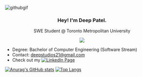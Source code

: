

![githubgif](https://user-images.githubusercontent.com/103757105/220807401-d840230e-8488-418e-b7f2-26ff804ecacd.gif)

<h3 align="center">
  Hey! I'm Deep Patel.
</h3>

<p align="center">
  SWE Student @ Toronto Metropolitan University
</p>

<p align="center"> <img src="https://komarev.com/ghpvc/?username=deep-patel21&style=for-the-badge&color=0a2647"> </p>

* Degree: Bachelor of Computer Engineering (Software Stream)
* Contact: deepstudios21@gmail.com
* Check out my <a href="https://www.linkedin.com/in/dpatel3337/"><img src="https://img.shields.io/badge/-LinkedIn-0A66C2?&logo=linkedin" alt="LinkedIn Page"></a>

<!--# Skills and Tools
![HTML](https://custom-icon-badges.demolab.com/badge/HTML-000?&logo=html5&?style=for-the-badge)
![CSS](https://custom-icon-badges.demolab.com/badge/CSS-000?&logo=css3&?style=for-the-badge)
![JavaScript](https://custom-icon-badges.demolab.com/badge/-JavaScript-000?&logo=JavaScript&?style=for-the-badge)

![Java](https://custom-icon-badges.demolab.com/badge/-Java-000?&logo=Java&logoColor=007396&?style=for-the-badge)
![Python](https://custom-icon-badges.demolab.com/badge/-Python-000?&logo=Python&?style=for-the-badge)
![C](https://custom-icon-badges.demolab.com/badge/-C-000?&logo=C&?style=for-the-badge) -->

[![Anurag's GitHub stats](https://github-readme-stats.vercel.app/api?username=deep-patel21&count_private=true&show_icons=true&theme=algolia)](https://github.com/anuraghazra/github-readme-stats)
[![Top Langs](https://github-readme-stats.vercel.app/api/top-langs/?username=deep-patel21&langs_count=8&count_private=true&show_icons=true&theme=algolia&layout=compact)](https://github.com/anuraghazra/github-readme-stats)

